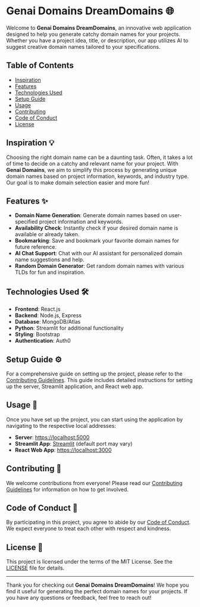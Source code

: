 # Genai Domains DreamDomains 🌐

Welcome to **Genai Domains DreamDomains**, an innovative web application designed to help you generate catchy domain names for your projects. Whether you have a project idea, title, or description, our app utilizes AI to suggest creative domain names tailored to your specifications.

## Table of Contents

- [Inspiration](#inspiration-)
- [Features](#features-)
- [Technologies Used](#technologies-used-)
- [Setup Guide](#setup-guide-)
- [Usage](#usage-)
- [Contributing](#contributing-)
- [Code of Conduct](#code-of-conduct-)
- [License](#license-)

## Inspiration 💡

Choosing the right domain name can be a daunting task. Often, it takes a lot of time to decide on a catchy and relevant name for your project. With **Genai Domains**, we aim to simplify this process by generating unique domain names based on project information, keywords, and industry type. Our goal is to make domain selection easier and more fun!

## Features ✨

- **Domain Name Generation**: Generate domain names based on user-specified project information and keywords.
- **Availability Check**: Instantly check if your desired domain name is available or already taken.
- **Bookmarking**: Save and bookmark your favorite domain names for future reference.
- **AI Chat Support**: Chat with our AI assistant for personalized domain name suggestions and help.
- **Random Domain Generator**: Get random domain names with various TLDs for fun and inspiration.

## Technologies Used 🛠️

- **Frontend**: React.js
- **Backend**: Node.js, Express
- **Database**: MongoDB/Atlas
- **Python**: Streamlit for additional functionality
- **Styling**: Bootstrap
- **Authentication**: Auth0

## Setup Guide ⚙️

For a comprehensive guide on setting up the project, please refer to the [Contributing Guidelines](./Contributing_Guidelines.md). This guide includes detailed instructions for setting up the server, Streamlit application, and React web app.

## Usage 🚀

Once you have set up the project, you can start using the application by navigating to the respective local addresses:

- **Server**: [https://localhost:5000](https://localhost:5000)
- **Streamlit App**: [Streamlit](https://localhost:8501) (default port may vary)
- **React Web App**: [https://localhost:3000](https://localhost:3000)

## Contributing 🤝

We welcome contributions from everyone! Please read our [Contributing Guidelines](./Contributing_Guidelines.md) for information on how to get involved.

## Code of Conduct 📜

By participating in this project, you agree to abide by our [Code of Conduct](./CODE_OF_CONDUCT.md). We expect everyone to treat each other with respect and kindness.

## License 📄

This project is licensed under the terms of the MIT License. See the [LICENSE](./LICENSE) file for details.

---

Thank you for checking out **Genai Domains DreamDomains**! We hope you find it useful for generating the perfect domain names for your projects. If you have any questions or feedback, feel free to reach out!
